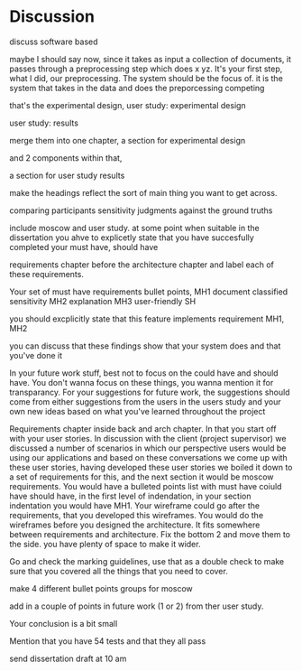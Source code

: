 # Discussion

discuss software based

maybe I should say now, since it takes as input a collection of documents, it passes through a preprocessing step which does x yz. It's your first step, what I did, our preprocessing. The system should be the focus of. it is the system that takes in the data and does the preporcessing competing

that's the experimental design, user study: experimental design

user study: results

merge them into one chapter, a section for experimental design

and 2 components within that,

a section for user study results

make the headings reflect the sort of main thing you want to get across.

comparing participants sensitivity judgments against the ground truths

include moscow and user study. at some point when suitable in the dissertation you ahve to explicetly state that you have succesfully completed your must have, should have

requirements chapter before the architecture chapter and label each of these requirements.

Your set of must have requirements bullet points, MH1 document classified sensitivity
MH2 explanation
MH3 user-friendly
SH

you should excplicitly state that this feature implements requirement MH1, MH2

you can discuss that these findings show that your system does and that you've done it

In your future work stuff, best not to focus on the could have and should have. You don't wanna focus on these things, you wanna mention it for transparancy. For your suggestions for future work, the suggestions should come from either suggestions from the users in the users study and your own new ideas based on what you've learned throughout the project

Requirements chapter inside back and arch chapter. In that you start off with your user stories. In discussion with the client (project supervisor) we discussed a number of scenarios in which our perspective users would be using our applications and based on these conversations we come up with these user stories, having developed these user stories we boiled it down to a set of requirements for this, and the next section it would be moscow requirements. You would have a bulleted points list with must have coiuld have should have, in the first level of indendation, in your section indentation you would have MH1. Your wireframe could go after the requirements, that you developed this wireframes. You would do the wireframes before you designed the architecture. It fits somewhere between requirements and architecture. Fix the bottom 2 and move them to the side. you have plenty of space to make it wider.

Go and check the marking guidelines, use that as a double check to make sure that you covered all the things that you need to cover.

make 4 different bullet points groups for moscow

add in a couple of points in future work (1 or 2) from ther user study.

Your conclusion is a bit small

Mention that you have 54 tests and that they all pass

send dissertation draft at 10 am
